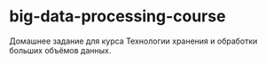 # big-data-processing-course

Домашнее задание для курса Технологии хранения и обработки больших объёмов данных.
